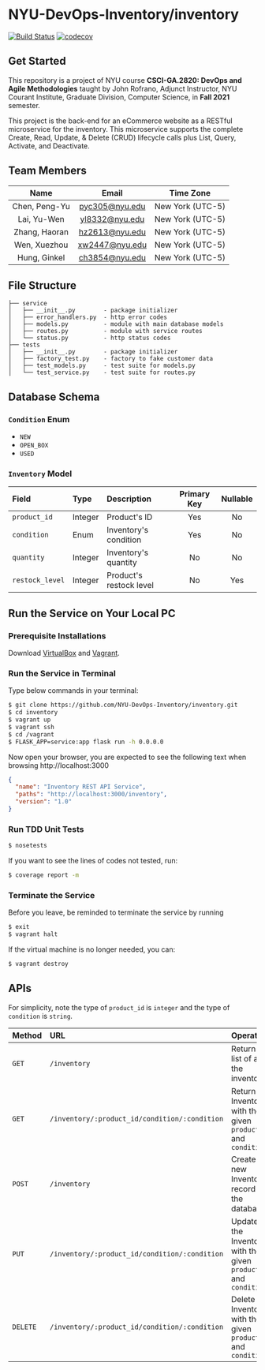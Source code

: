 # NYU-DevOps-Inventory/inventory

[![Build Status](https://github.com/NYU-DevOps-Inventory/inventory/actions/workflows/workflow.yml/badge.svg)](https://github.com/NYU-DevOps-Inventory/inventory/actions/workflows/workflow.yml)
[![codecov](https://codecov.io/gh/NYU-DevOps-Inventory/inventory/branch/main/graph/badge.svg?token=KRF89G3MKC)](https://codecov.io/gh/NYU-DevOps-Inventory/inventory)

## Get Started

This repository is a project of NYU course **CSCI-GA.2820: DevOps and Agile Methodologies** taught by John Rofrano, Adjunct Instructor, NYU Courant Institute, Graduate Division, Computer Science, in **Fall 2021** semester.

This project is the back-end for an eCommerce website as a RESTful microservice for the inventory. This microservice supports the complete Create, Read, Update, & Delete (CRUD) lifecycle calls plus List, Query, Activate, and Deactivate.

## Team Members

|     Name      |     Email      |    Time Zone     |
| :-----------: | :------------: | :--------------: |
| Chen, Peng-Yu | pyc305@nyu.edu | New York (UTC-5) |
|  Lai, Yu-Wen  | yl8332@nyu.edu | New York (UTC-5) |
| Zhang, Haoran | hz2613@nyu.edu | New York (UTC-5) |
| Wen, Xuezhou  | xw2447@nyu.edu | New York (UTC-5) |
| Hung, Ginkel  | ch3854@nyu.edu | New York (UTC-5) |

## File Structure

```
├── service
│   ├── __init__.py        - package initializer
│   ├── error_handlers.py  - http error codes
│   ├── models.py          - module with main database models
│   ├── routes.py          - module with service routes
│   └── status.py          - http status codes
├── tests
│   ├── __init__.py        - package initializer
│   ├── factory_test.py    - factory to fake customer data
│   ├── test_models.py     - test suite for models.py
│   └── test_service.py    - test suite for routes.py
```

## Database Schema

### `Condition` Enum

- `NEW`
- `OPEN_BOX`
- `USED`

### `Inventory` Model

| Field           | Type    | Description             | Primary Key | Nullable |
| :-------------- | :------ | :---------------------- | :---------: | :------: |
| `product_id`    | Integer | Product's ID            |     Yes     |    No    |
| `condition`     | Enum    | Inventory's condition   |     Yes     |    No    |
| `quantity`      | Integer | Inventory's quantity    |     No      |    No    |
| `restock_level` | Integer | Product's restock level |     No      |   Yes    |

## Run the Service on Your Local PC

### Prerequisite Installations

Download [VirtualBox](https://www.virtualbox.org/) and [Vagrant](https://www.vagrantup.com/).

### Run the Service in Terminal

Type below commands in your terminal:

```bash
$ git clone https://github.com/NYU-DevOps-Inventory/inventory.git
$ cd inventory
$ vagrant up
$ vagrant ssh
$ cd /vagrant
$ FLASK_APP=service:app flask run -h 0.0.0.0
```

Now open your browser, you are expected to see the following text when browsing http://localhost:3000

```json
{
  "name": "Inventory REST API Service",
  "paths": "http://localhost:3000/inventory",
  "version": "1.0"
}
```

### Run TDD Unit Tests

```bash
$ nosetests
```

If you want to see the lines of codes not tested, run:

```bash
$ coverage report -m
```

### Terminate the Service

Before you leave, be reminded to terminate the service by running

```bash
$ exit
$ vagrant halt
```

If the virtual machine is no longer needed, you can:

```bash
$ vagrant destroy
```

## APIs

For simplicity, note the type of `product_id` is `integer` and the type of `condition` is `string`.

| Method   | URL                                           | Operation                                                        |
| :------- | :-------------------------------------------- | :--------------------------------------------------------------- |
| `GET`    | `/inventory`                                  | Return a list of all the inventory                               |
| `GET`    | `/inventory/:product_id/condition/:condition` | Return the Inventory with the given `product_id` and `condition` |
| `POST`   | `/inventory`                                  | Create a new Inventory record in the database                    |
| `PUT`    | `/inventory/:product_id/condition/:condition` | Update the Inventory with the given `product_id` and `condition` |
| `DELETE` | `/inventory/:product_id/condition/:condition` | Delete the Inventory with the given `product_id` and `condition` |
